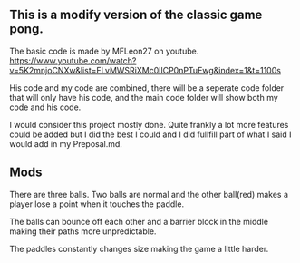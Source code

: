 ## This is a modify version of the classic game pong.
The basic code is made by MFLeon27 on youtube. https://www.youtube.com/watch?v=5K2mnjoCNXw&list=FLvMWSRiXMc0lICP0nPTuEwg&index=1&t=1100s

His code and my code are combined, there will be a seperate code folder that will only have his code, and the main code folder will show both my code and his code.

I would consider this project mostly done. Quite frankly a lot more features could be added but I did the best I could and I did fullfill part of what I said I would add in my Preposal.md.
## Mods
There are three balls. Two balls are normal and the other ball(red) makes a player lose a point when it touches the paddle.

The balls can bounce off each other and a barrier block in the middle making their paths more unpredictable.

The paddles constantly changes size making the game a little harder.


